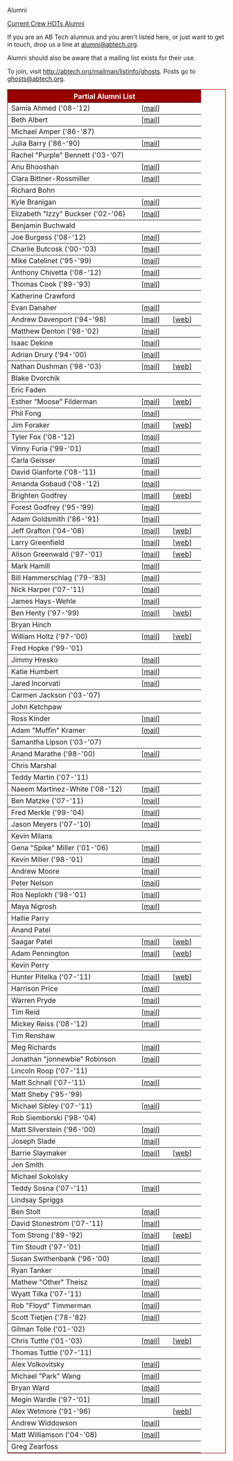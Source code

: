 Alumni
<div class = "title-header">
  <a href="/crew"> Current Crew </a>
  <a href="/hots"> HOTs </a> 
  <a href="/alumni" class="current"> Alumni </a> 
</div>

If you are an AB Tech alumnus and you aren't listed here, or just want to
get in touch, drop us a line
at [alumni@abtech.org](mailto:alumni@abtech.org).

Alumni should also be aware that a mailing list exists for their use.  

To join, visit <http://abtech.org/mailman/listinfo/ghosts>.
Posts go to [ghosts@abtech.org](mailto:ghosts@abtech.org).

<table border="1" rules="rows" cellpadding="4" bordercolor="#990000" class="alumni">
  <tr>
    <th colspan="3" align="center" bgcolor="#990000" width="430"><FONT
        color="#FFFFFF"><b>Partial Alumni List</b></FONT></td>
  </tr>
  <tr>
    <td width="230">Samia Ahmed ('08-'12)</td>
    <td>[<a href="mailto:samiaa#andrew.cmu.edu">mail</a>]</td>
    <td></td>
  </tr>
  <tr>
    <td width="230">Beth Albert</td>
    <td>[<a href="mailto:ealbert#andrew.cmu.edu">mail</a>]</td>
    <td></td>
  </tr>
  <tr>
    <td width="230">Michael Amper ('86-'87)</td>
    <td></td>
    <td></td>
  </tr>
  <tr>
    <td width="230">Julia Barry ('86-'90)</td>
    <td>[<a href="mailto:bjulz#aol.com">mail</a>]</td>
    <td></td>
  </tr>
  <tr>
    <td width="230">Rachel "Purple" Bennett ('03-'07)</td>
    <td><!--srbennet--></td>
    <td></td>
  </tr>
  <tr>
    <td width="230">Anu Bhooshan</td>
    <td>[<a href="mailto:abhoosha#andrew.cmu.edu">mail</a>]</td>
    <td></td>
  </tr>
  <tr>
    <td width="230">Clara Bittner-Rossmiller</td>
    <td>[<a href="mailto:cbittner#andrew.cmu.edu">mail</a>]</td>
    <td></td>
  </tr>
  <tr>
    <td width="230">Richard Bohn</td>
    <td><!--[<a href="mailto:rbohn#andrew.cmu.edu">mail</a>]--></td>
    <td></td>
  </tr>
  <tr>
    <td width="230">Kyle Branigan</td>
    <td>[<a href="mailto:kbraniga#andrew.cmu.edu">mail</a>]</td>
    <td></td>
  </tr>
  <tr>
    <td width="230">Elizabeth "Izzy" Buckser ('02-'06)</td>
    <td>[<a href="mailto:buckser@thornton.usc.edu">mail</a>]</td>
    <td></td>
  </tr>
  <tr>
    <td width="230">Benjamin Buchwald</td>
    <td><!--[<a href="mailto:bb2#andrew.cmu.edu">mail</a>]--></td>
    <td></td>
  </tr>
  <tr>
    <td width="230">Joe Burgess ('08-'12)</td>
    <td>[<a href="mailto:jmburges#abtech.org">mail</a>]</td>
    <td></td>
  </tr>
  <tr>
    <td width="230">Charlie Butcosk ('00-'03)</td>
    <td>[<a href="mailto:cbutcosk@andrew.cmu.edu">mail</a>]</td>
    <td></td>
  </tr>
  <tr>
    <td width="230">Mike Catelinet ('95-'99)</td>
    <td>[<a href="mailto:catelinm@hotmail.com">mail</a>]</td>
    <td></td>
  </tr>
  <tr>
    <td width="230">Anthony Chivetta ('08-'12)</td>
    <td>[<a href="mailto:achivett#andrew.cmu.edu">mail</a>]</td>
    <td></td>
  </tr>
  <tr>
    <td width="230">Thomas Cook ('89-'93)</td>
    <td>[<a href="mailto:tom@thomasmcook.com">mail</a>]</td>
    <td></td>
  </tr>
  <tr>
    <td width="230">Katherine Crawford</td>
    <td></td>
    <td></td>
  </tr>
  <tr>
    <td width="230">Evan Danaher</td>
    <td>[<a href="mailto:edanaher#andrew.cmu.edu">mail</a>]</td>
    <td></td>
  </tr>
  <tr>
    <td width="230">Andrew Davenport ('94-'98)</td>
    <td>[<a href="mailto:adavenpo@snurgle.org">mail</a>]</td>
    <td>[<a href="http://www.snurgle.org/~adavenpo">web</a>]</td>
  </tr>
  <tr>
    <td width="230">Matthew Denton ('98-'02)</td>
    <td>[<a href="mailto:msd@abtech.org">mail</a>]</td>
    <td></td>
  </tr>
  <tr>
    <td width="230">Isaac Dekine</td>
    <td width="40">[<a href="mailto:idekine#andrew.cmu.edu">mail</a>]</td>
    <td width="40"></td>
  </tr>
  <tr>
    <td width="230">Adrian Drury ('94-'00)</td>
    <td>[<a href="mailto:drury@andrew.cmu.edu">mail</a>]</td>
    <td></td>
  </tr>
  <tr>
    <td width="230">Nathan Dushman ('98-'03)</td>
    <td>[<a href="mailto:nhd@abtech.org">mail</a>]</td>
    <td>[<a href="http://www.andrew.cmu.edu/~nhd">web</a>]</td>
  </tr>
  <tr>
    <td width="230">Blake Dvorchik</td>
    <td><!--[<a href="mailto:bud#andrew.cmu.edu">mail</a>]--></td>
    <td></td>
  </tr>
  <tr>
    <td width="230">Eric Faden</td>
    <td></td>
    <td></td>
  </tr>
  <tr>
    <td width="230">Esther "Moose" Filderman</td>
    <td>[<a href="mailto:moose#abtech.org">mail</a>]</td>
    <td>[<a href="http://www.contrib.andrew.cmu.edu/~moose">web</a>]</td>
  </tr>
  <tr>
    <td width="230">Phil Fong</td>
    <td>[<a href="mailto:pwf@andrew.cmu.edu">mail</a>]</td>
    <td></td>
  </tr>
  <tr>
    <td width="230">Jim Foraker</td>
    <td>[<a href="mailto:jf6b#andrew.cmu.edu">mail</a>]</td>
    <td>[<a href="http://www.andrew.cmu.edu/~jf6b">web</a>]</td>
  </tr>
  <tr>
    <td width="230">Tyler Fox ('08-'12)</td>
    <td>[<a href="mailto:tmfox#abtech.org">mail</a>]</td>
    <td></td>
  </tr>
  <tr>
    <td width="230">Vinny Furia ('99-'01)</td>
    <td>[<a href="mailto:vmf@abtech.org">mail</a>]</td>
    <td></td>
  </tr>
  <tr>
    <td width="230">Carla Geisser</td>
    <td>[<a href="mailto:cgeisser#abtech.org">mail</a>]</td>
    <td></td>
  </tr>
  <tr>
    <td width="230">David Gianforte ('08-'11)</td>
    <td>[<a href="mailto:dgianfor#andrew.cmu.edu">mail</a>]</td>
    <td></td>
  </tr>
  <tr>
    <td width="230">Amanda Gobaud ('08-'12)</td>
    <td>[<a href="mailto:agobaud#andrew.cmu.edu">mail</a>]</td>
    <td></td>
  </tr>
  <tr>
    <td width="230">Brighten Godfrey</td>
    <td>[<a href="mailto:godfreyb@cmu.edu">mail</a>]</td>
    <td>[<a href="http://brighten.bigw.org/">web</a>]</td>
  </tr>
  <tr>
    <td width="230">Forest Godfrey ('95-'99)</td>
    <td>[<a href="mailto:fgodfrey@bigw.org">mail</a>]</td>
    <td></td>
  </tr>
  <tr>
    <td width="230">Adam Goldsmith ('86-'91)</td>
    <td>[<a href="mailto:adam@fainsys.com">mail</a>]</td>
    <td></td>
  </tr>
  <tr>
    <td width="230">Jeff Grafton ('04-'08)</td>
    <td>[<a href="mailto:jgrafton#gmail.com">mail</a>]</td>
    <td>[<a href="http://www.abtech.org/~jgrafton/">web</a>]</td>
  </tr>
  <tr>
    <td width="230">Larry Greenfield</td>
    <td>[<a href="mailto:leg@andrew.cmu.edu">mail</a>]</td>
    <td>[<a href="http://www.contrib.andrew.cmu.edu/~leg/">web</a>]</td>
  </tr>
  <tr>
    <td width="230">Alison Greenwald ('97-'01)</td>
    <td>[<a href="mailto:alison#abtech.org">mail</a>]</td>
    <td>[<a href="http://alison.abtech.org/personal">web</a>]</td>
  </tr>
  <tr>
    <td width="230">Mark Hamill</td>
    <td>[<a href="mailto:hamillm@mac.com">mail</a>]</td>
    <td></td>
  </tr>
  <tr>
    <td width="230">Bill Hammerschlag ('79-'83)</td>
    <td>[<a href="mailto:whammer@dcccd.edu">mail</a>]</td>
    <td></td>
  </tr>
  <tr>
    <td width="230">Nick Harper ('07-'11)</td>
    <td>[<a href="mailto:nharper#abtech.org">mail</a>]</td>
    <td></td>
  </tr>
  <tr>
    <td width="230">James Hays-Wehle</td>
    <td>[<a href="mailto:jhaysweh#andrew.cmu.edu">mail</a>]</td>
    <td></td>
  </tr>
  <tr>
    <td width="230">Ben Henty ('97-'99)</td>
    <td>[<a href="mailto:henty@abtech.org">mail</a>]</td>
    <td>[<a href="http://www.ee.vt.edu/~bhenty/">web</a>]</td>
  </tr>
  <tr>
    <td width="230">Bryan Hinch</td>
    <td></td>
    <td></td>
  </tr>
  <tr>
    <td width="230">William Holtz ('97-'00)</td>
    <td>[<a href="mailto:holtz@abtech.org">mail</a>]</td>
    <td>[<a href="http://www.willholtz.com">web</a>]</td>
  </tr>
  <tr>
    <td width="230">Fred Hopke ('99-'01)</td>
    <td></td>
    <td></td>
  </tr>
  <tr>
    <td width="230">Jimmy Hresko</td>
    <td>[<a href="mailto:jhresko#andrew.cmu.edu">mail</a>]</td>
    <td></td>
  </tr>
  <tr>
    <td width="230">Katie Humbert</td>
    <td>[<a href="mailto:khumbert#andrew.cmu.edu">mail</a>]</td>
    <td></td>
  </tr>
  <tr>
    <td width="230">Jared Incorvati</td>
    <td>[<a href="mailto:jincorva#andrew.cmu.edu">mail</a>]</td>
    <td></td>
  </tr>
  <tr>
    <td width="230">Carmen Jackson ('03-'07)</td>
    <td></td>
    <td></td>
  </tr>
  <tr>
    <td width="230">John Ketchpaw</td>
    <td></td>
    <td></td>
  </tr>
  <tr>
    <td width="230">Ross Kinder</td>
    <td>[<a href="mailto:rkinder#andrew.cmu.edu">mail</a>]</td>
    <td></td>
  </tr>
  <tr>
    <td width="230">Adam "Muffin" Kramer</td>
    <td>[<a href="mailto:adk#abtech.org">mail</a>]</td>
    <td></td>
  </tr>
  <tr>
    <td width="230">Samantha Lipson ('03-'07)</td>
    <td></td>
    <td></td>
  </tr>
  <tr>
    <td width="230">Anand Marathe ('98-'00)</td>
    <td>[<a href="mailto:avm#abtech.org">mail</a>]</td>
    <td></td>
  </tr>
  <tr>
    <td width="230">Chris Marshal</td>
    <td></td>
    <td></td>
  </tr>
  <tr>
    <td width="230">Teddy Martin ('07-'11)</td>
    <td></td>
    <td></td>
  </tr>
  <tr>
    <td width="230">Naeem Martinez-White ('08-'12)</td>
    <td>[<a href="mailto:naeemm#andrew.cmu.edu">mail</a>]</td>
    <td></td>
  </tr>
  <tr>
    <td width="230">Ben Matzke ('07-'11)</td>
    <td>[<a href="mailto:bmatzke#andrew.cmu.edu">mail</a>]</td>
    <td></td>
  </tr>
  <tr>
    <td width="230">Fred Merkle ('99-'04)</td>
    <td>[<a href="mailto:fnm#abtech.org">mail</a>]</td>
    <td></td>
  </tr>
  <tr>
    <td width="230">Jason Meyers ('07-'10)</td>
    <td>[<a href="mailto:jrmeyers#abtech.org">mail</a>]</td>
    <td></td>
  </tr>
  <tr>
    <td width="230">Kevin Milans</td>
    <td></td>
    <td></td>
  </tr>
  <tr>
    <td width="230">Gena "Spike" Miller ('01-'06)</td>
    <td>[<a href="mailto:miller.gena#gmail.com">mail</a>]</td>
    <td></td>
  </tr>
  <tr>
    <td width="230">Kevin Miller ('98-'01)</td>
    <td>[<a href="mailto:kevinm#abtech.org">mail</a>]</td>
    <td></td>
  </tr>
  <tr>
    <td width="230">Andrew Moore</td>
    <td>[<a href="mailto:armoore#andrew.cmu.edu">mail</a>]</td>
    <td></td>
  </tr>
  <tr>
    <td width="230">Peter Nelson</td>
    <td>[<a href="mailto:pnelson#andrew.cmu.edu">mail</a>]</td>
    <td></td>
  </tr>
  <tr>
    <td width="230">Ros Neplokh ('98-'01)</td>
    <td>[<a href="mailto:neplokh#abtech.org">mail</a>]</td>
    <td></td>
  </tr>
  <tr>
    <td width="230">Maya Nigrosh</td>
    <td>[<a href="mailto:mnigrosh#andrew.cmu.edu">mail</a>]</td>
    <td></td>
  </tr>
  <tr>
    <td width="230">Hallie Parry</td>
    <td><!--[<a href="mailto:hparry#andrew.cmu.edu">mail</a>]--></td>
    <td></td>
  </tr>
  <tr>
    <td width="230">Anand Patel</td>
    <td></td>
    <td></td>
  </tr>
  <tr>
    <td width="230">Saagar Patel</td>
    <td>[<a href="mailto:saagarp#saagarpatel.com">mail</a>]</td>
    <td>[<a href="http://saagarpatel.com/">web</a>]</td>
  </tr>
  <tr>
    <td width="230">Adam Pennington</td>
    <td>[<a href="mailto:adamp#abtech.org">mail</a>]</td>
    <td>[<a href="http://coed.org">web</a>]</td>
  </tr>
  <tr>
    <td width="230">Kevin Perry</td>
    <td></td>
    <td></td>
  </tr>
  <tr>
    <td width="230">Hunter Pitelka ('07-'11)</td>
    <td>[<a href="mailto:hpitelka#abtech.org">mail</a>]</td>
    <td>[<a href="http://hunterpitelka.com">web</a>]</td>
  </tr>
  <tr>
    <td width="230">Harrison Price</td>
    <td>[<a href="mailto:hprice#andrew.cmu.edu">mail</a>]</td>
    <td></td>
  </tr>
  <tr>
    <td width="230">Warren Pryde</td>
    <td>[<a href="mailto:wpryde#andrew.cmu.edu">mail</a>]</td>
    <td></td>
  </tr>
  <tr>
    <td width="230">Tim Reid</td>
    <td>[<a href="mailto:treid#abtech.org">mail</a>]</td>
    <td></td>
  </tr>
  <tr>
    <td width="230">Mickey Reiss ('08-'12)</td>
    <td>[<a href="mailto:mreiss#abtech.org">mail</a>]</td>
    <td></td>
  </tr>
  <tr>
    <td width="230">Tim Renshaw</td>
    <td></td>
    <td></td>
  </tr>
  <tr>
    <td width="230">Meg Richards</td>
    <td>[<a href="mailto:merichar#andrew.cmu.edu">mail</a>]</td>
    <td></td>
  </tr>
  <tr>
    <td width="230">Jonathan "jonnewbie" Robinson</td>
    <td>[<a href="mailto:jmrobins#abtech.org">mail</a>]</td>
    <td></td>
  </tr>
  <tr>
    <td width="230">Lincoln Roop ('07-'11)</td>
    <td></td>
    <td></td>
  </tr>
  <tr>
    <td width="230">Matt Schnall ('07-'11)</td>
    <td>[<a href="mailto:mischnal#andrew.cmu.edu">mail</a>]</td>
    <td></td>
  </tr>
  <tr>
    <td width="230">Matt Sheby ('95-'99)</td>
    <td><!-- [Too lame for e-mail] --></td>
    <td></td>
  </tr>
  <tr>
    <td width="230">Michael Sibley ('07-'11)</td>
    <td>[<a href="mailto:msibley#andrew.cmu.edu">mail</a>]</td>
    <td></td>
  </tr>
  <tr>
    <td width="230">Rob Siemborski ('98-'04)</td>
    <td></td>
    <td></td>
  </tr>
  <tr>
    <td width="230">Matt Silverstein ('96-'00)</td>
    <td>[<a href="mailto:mas2@abtech.org">mail</a>]</td>
    <td></td>
  </tr>
  <tr>
    <td width="230">Joseph Slade</td>
    <td>[<a href="mailto:jslade#andrew.cmu.edu">mail</a>]</td>
    <td></td>
  </tr>
  <tr>
    <td width="230">Barrie Slaymaker</td>
    <td>[<a href="mailto:barries#slaysys.com">mail</a>]</td>
    <td>[<a href="http://slaysys.com/">web</a>]</td>
  </tr>
  <tr>
    <td width="230">Jen Smith</td>
    <td></td>
    <td></td>
  </tr>
  <tr>
    <td width="230">Michael Sokolsky</td>
    <td></td>
    <td></td>
  </tr>
  <tr>
    <td width="230">Teddy Sosna ('07-'11)</td>
    <td>[<a href="mailto:esosna#andrew.cmu.edu">mail</a>]</td>
    <td></td>
  </tr>
  <tr>
    <td width="230">Lindsay Spriggs</td>
    <td><!--[<a href="mailto:lspriggs#andrew.cmu.edu">mail</a>]--></td>
    <td></td>
  </tr>
  <tr>
    <td width="230">Ben Stolt</td>
    <td>[<a href="mailto:bstolt@abtech.org">mail</a>]</td>
  </tr>
  <tr>
    <td width="230">David Stonestrom ('07-'11)</td>
    <td>[<a href="mailto:dstonest#andrew.cmu.edu">mail</a>]</td>
    <td></td>
  </tr>
  <tr>
    <td width="230">Tom Strong ('89-'92)</td>
    <td>[<a href="mailto:tomstrong@gmail.com">mail</a>]</td>
    <td>[<a href="http://www.tomstrong.org">web</a>]</td>
  </tr>
  <tr>
    <td width="230">Tim Stoudt ('97-'01)</td>
    <td>[<a href="mailto:timstoudt@onebox.com">mail</a>]</td>
    <td></td>
  </tr>
  <tr>
    <td width="230">Susan Swithenbank ('96-'00)</td>
    <td>[<a href="mailto:susans@abtech.org">mail</a>]</td>
    <td></td>
  </tr>
  <tr>
    <td width="230">Ryan Tanker</td>
    <td>[<a href="mailto:rtanker#andrew.cmu.edu">mail</a>]</td>
    <td></td>
  </tr>
  <tr>
    <td width="230">Mathew "Other" Theisz</td>
    <td>[<a href="mailto:mtheisz#abtech.org">mail</a>]</td>
    <td></td>
  </tr>
  <tr>
    <td width="230">Wyatt Tilka ('07-'11)</td>
    <td>[<a href="mailto:wdt#andrew.cmu.edu">mail</a>]</td>
    <td></td>
  </tr>
  <tr>
    <td width="230">Rob "Floyd" Timmerman</td>
    <td>[<a href="mailto:rtimmerm#andrew.cmu.edu">mail</a>]</td>
    <td></td>
  </tr>
  <tr>
    <td width="230">Scott Tietjen ('78-'82)</td>
    <td>[<a href="mailto:stjen@acm.org">mail</a>]</td>
    <td></td>
  </tr>
  <tr>
    <td width="230">Gilman Tolle ('01-'02)</td>
    <td></td>
    <td></td>
  </tr>
  <tr>
    <td width="230">Chris Tuttle ('01-'03)</td>
    <td>[<a href="mailto:clt#abtech.org">mail</a>]</td>
    <td>[<a href="http://www.cse.ucsd.edu/%7ectuttle/">web</a>]</td>
  </tr>
  <tr>
    <td width="230">Thomas Tuttle ('07-'11)</td>
    <td></td>
    <td></td>
  </tr>
  <tr>
    <td width="230">Alex Volkovitsky</td>
    <td>[<a href="mailto:avolkovi#andrew.cmu.edu">mail</a>]</td>
    <td></td>
  </tr>
  <tr>
    <td width="230">Michael "Park" Wang</td>
    <td>[<a href="mailto:shunliw#andrew.cmu.edu">mail</a>]</td>
    <td></td>
  </tr>
  <tr>
    <td width="230">Bryan Ward</td>
    <td>[<a href="mailto:bward#andrew.cmu.edu">mail</a>]</td>
    <td></td>
  </tr>
  <tr>
    <td width="230">Megin Wardle ('97-'01)</td>
    <td>[<a href="mailto:mcw#abtech.org">mail</a>]</td>
    <td></td>
  </tr>
  <tr>
    <td width="230">Alex Wetmore ('91-'96)</td>
    <td></td>
    <td>[<a href="http://www.phred.org/~alex">web</a>]</td>
  </tr>
  <tr>
    <td width="230">Andrew Widdowson</td>
    <td>[<a href="mailto:apw2#abtech.org">mail</a>]</td>
    <td></td>
  </tr>
  <tr>
    <td width="230">Matt Williamson ('04-'08)</td>
    <td>[<a href="mailto:tartanfirebird#gmail.com">mail</a>]</td>
    <td></td>
  </tr>
  <tr>
    <td width="230">Greg Zearfoss</td>
    <td></td>
    <td></td>
  </tr>
</table>
